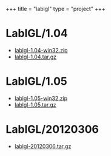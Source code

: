 +++
title = "lablgl"
type = "project"
+++

# LablGL/1.04
* [lablgl-1.04-win32.zip](/lablgl/LablGL/1.04/lablgl-1.04-win32.zip)
* [lablgl-1.04.tar.gz](/lablgl/LablGL/1.04/lablgl-1.04.tar.gz)

# LablGL/1.05
* [lablgl-1.05-win32.zip](/lablgl/LablGL/1.05/lablgl-1.05-win32.zip)
* [lablgl-1.05.tar.gz](/lablgl/LablGL/1.05/lablgl-1.05.tar.gz)

# LablGL/20120306
* [lablgl-20120306.tar.gz](/lablgl/LablGL/20120306/lablgl-20120306.tar.gz)
